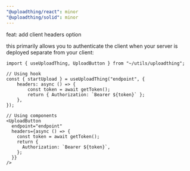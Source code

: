 ```yaml
---
"@uploadthing/react": minor
"@uploadthing/solid": minor
---
```


feat: add client headers option

this primarily allows you to authenticate the client when your server is deployed separate from your client:

```tsx
import { useUploadThing, UploadButton } from "~/utils/uploadthing";

// Using hook
const { startUpload } = useUploadThing("endpoint", {
    headers: async () => {
        const token = await getToken();
        return { Authorization: `Bearer ${token}` };
    },
});

// Using components
<UploadButton
  endpoint="endpoint"
  headers={async () => {
    const token = await getToken();
    return {
      Authorization: `Bearer ${token}`,
    };
  }}
/>
```
